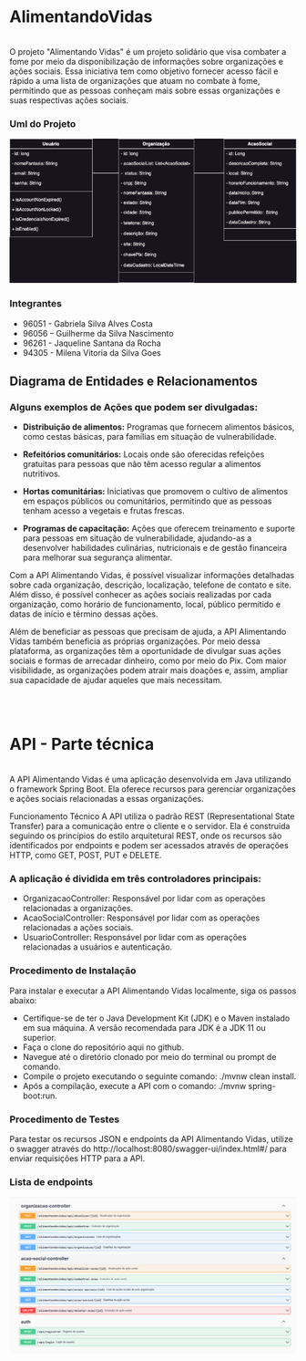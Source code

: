 # AlimentandoVidas
<br>
O projeto "Alimentando Vidas" é um projeto solidário que visa combater a fome por meio da disponibilização de informações sobre organizações e ações sociais. Essa iniciativa tem como objetivo fornecer acesso fácil e rápido a uma lista de organizações que atuam no combate à fome, permitindo que as pessoas conheçam mais sobre essas organizações e suas respectivas ações sociais. 

<h3>Uml do Projeto</h3>
<center>
<img src="img/uml.png" alt="uml"/> 
</center>

<h3>Integrantes</h3>
<ul>
  <li>96051 - Gabriela Silva Alves Costa</li>
  <li>96056 – Guilherme da Silva Nascimento</li>
  <li>96261 - Jaqueline Santana da Rocha</li>
  <li>94305 - Milena Vitoria da Silva Goes</li>
</ul>

## Diagrama de Entidades e Relacionamentos


### Alguns exemplos de Ações que podem ser divulgadas:

- **Distribuição de alimentos:** Programas que fornecem alimentos básicos, como cestas básicas, para famílias em situação de vulnerabilidade.

- **Refeitórios comunitários:** Locais onde são oferecidas refeições gratuitas para pessoas que não têm acesso regular a alimentos nutritivos.

- **Hortas comunitárias:** Iniciativas que promovem o cultivo de alimentos em espaços públicos ou comunitários, permitindo que as pessoas tenham acesso a vegetais e frutas frescas.

- **Programas de capacitação:** Ações que oferecem treinamento e suporte para pessoas em situação de vulnerabilidade, ajudando-as a desenvolver habilidades culinárias, nutricionais e de gestão financeira para melhorar sua segurança alimentar.


Com a API Alimentando Vidas, é possível visualizar informações detalhadas sobre cada organização, descrição, localização, telefone de contato e site. Além disso, é possível conhecer as ações sociais realizadas por cada organização, como horário de funcionamento, local, público permitido e datas de início e término dessas ações.

Além de beneficiar as pessoas que precisam de ajuda, a API Alimentando Vidas também beneficia as próprias organizações. Por meio dessa plataforma, as organizações têm a oportunidade de divulgar suas ações sociais e formas de arrecadar dinheiro, como por meio do Pix. Com maior visibilidade, as organizações podem atrair mais doações e, assim, ampliar sua capacidade de ajudar aqueles que mais necessitam.

<br>
<br>

# API - Parte técnica 
<br>
A API Alimentando Vidas é uma aplicação desenvolvida em Java utilizando o framework Spring Boot. Ela oferece recursos para gerenciar organizações e ações sociais relacionadas a essas organizações.

Funcionamento Técnico
A API utiliza o padrão REST (Representational State Transfer) para a comunicação entre o cliente e o servidor. Ela é construída seguindo os princípios do estilo arquitetural REST, onde os recursos são identificados por endpoints e podem ser acessados através de operações HTTP, como GET, POST, PUT e DELETE.

### A aplicação é dividida em três controladores principais:

- OrganizacaoController: Responsável por lidar com as operações relacionadas a organizações.
- AcaoSocialController: Responsável por lidar com as operações relacionadas a ações sociais.
- UsuarioController: Responsável por lidar com as operações relacionadas a usuários e autenticação.

### Procedimento de Instalação
Para instalar e executar a API Alimentando Vidas localmente, siga os passos abaixo:

- Certifique-se de ter o Java Development Kit (JDK) e o Maven instalado em sua máquina. A versão recomendada para JDK é a JDK 11 ou superior.
- Faça o clone do repositório aqui no github.
- Navegue até o diretório clonado por meio do terminal ou prompt de comando.
- Compile o projeto executando o seguinte comando: ./mvnw clean install.
- Após a compilação, execute a API com o comando: ./mvnw spring-boot:run.

### Procedimento de Testes
Para testar os recursos JSON e endpoints da API Alimentando Vidas, utilize o swagger através do http://localhost:8080/swagger-ui/index.html#/ para enviar requisições HTTP para a API.

### Lista de endpoints

![endpoints](https://github.com/Jakeline-xx/AlimentandoVidas/blob/main/endpoints.png?raw=true)


